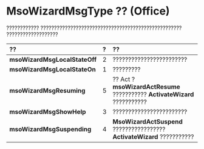 
# MsoWizardMsgType ?? (Office)

???????????? ???????????????????????????????????????????????????? ???????????????????



|**??**|**?**|**??**|
|:-----|:-----|:-----|
|**msoWizardMsgLocalStateOff**|2|????????????????????????|
|**msoWizardMsgLocalStateOn**|1|?????????|
|**msoWizardMsgResuming**|5|?? Act ? **msoWizardActResume** ??????????? **ActivateWizard** ???????????|
|**msoWizardMsgShowHelp**|3|????????????????????????|
|**msoWizardMsgSuspending**|4|**MsoWizardActSuspend** ????????????????? **ActivateWizard** ???????????|
